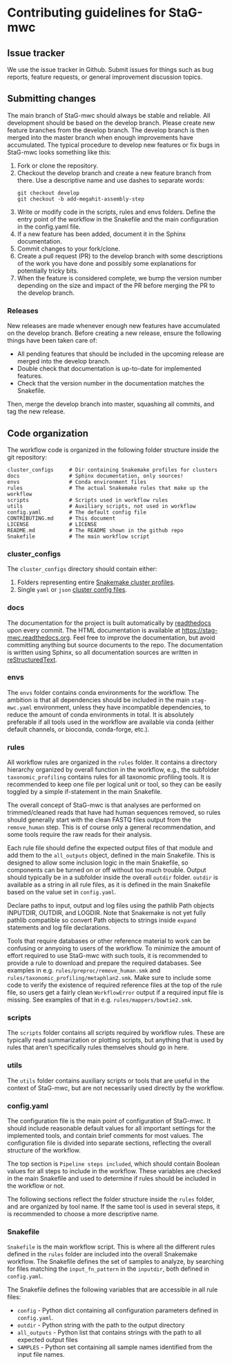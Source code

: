 # Contributing guidelines for StaG-mwc

## Issue tracker
We use the issue tracker in Github. Submit issues for things such as
bug reports, feature requests, or general improvement discussion topics.

## Submitting changes
The main branch of StaG-mwc should always be stable and reliable. All
development should be based on the develop branch. Please create new feature
branches from the develop branch. The develop branch is then merged into the
master branch when enough improvements have accumulated. The typical procedure
to develop new features or fix bugs in StaG-mwc looks something like this:

1. Fork or clone the repository.
2. Checkout the develop branch and create a new feature branch from there.
   Use a descriptive name and use dashes to separate words:
   ```
   git checkout develop
   git checkout -b add-megahit-assembly-step
   ```
3. Write or modify code in the scripts, rules and envs folders. Define the
   entry point of the workflow in the Snakefile and the main configuration in the
   config.yaml file.
4. If a new feature has been added, document it in the Sphinx documentation.
4. Commit changes to your fork/clone.
5. Create a pull request (PR) to the develop branch  with some descriptions of
   the work you have done and possibly some explanations for potentially tricky
   bits.
6. When the feature is considered complete, we bump the version number depending
   on the size and impact of the PR before merging the PR to the develop branch.

### Releases
New releases are made whenever enough new features have accumulated on the
develop branch. Before creating a new release, ensure the following things have
been taken care of:

* All pending features that should be included in the upcoming release are
  merged into the develop branch.
* Double check that documentation is up-to-date for implemented features.
* Check that the version number in the documentation matches the Snakefile.

Then, merge the develop branch into master, squashing all commits, and tag
the new release.


## Code organization
The workflow code is organized in the following folder structure inside the
git repository:

    cluster_configs     # Dir containing Snakemake profiles for clusters
	docs                # Sphinx documentation, only sources!
	envs                # Conda environment files
	rules               # The actual Snakemake rules that make up the workflow
	scripts             # Scripts used in workflow rules
	utils               # Auxiliary scripts, not used in workflow
	config.yaml         # The default config file
	CONTRIBUTING.md     # This document
	LICENSE             # LICENSE
	README.md           # The README shown in the github repo
	Snakefile           # The main workflow script

### cluster_configs
The `cluster_configs` directory should contain either:

1. Folders representing entire [Snakemake cluster profiles](https://snakemake.readthedocs.io/en/stable/executable.html#profiles).
2. Single `yaml` or `json` [cluster config files](http://snakemake.readthedocs.io/en/stable/snakefiles/configuration.html?highlight=cluster-config#cluster-configuration).

### docs 
The documentation for the project is built automatically by
[readthedocs](www.readthedocs.org) upon every commit. The HTML documentation is
available at https://stag-mwc.readthedocs.org. Feel free to improve the
documentation, but avoid committing anything but source documents to the repo.
The documentation is written using Sphinx, so all documentation sources are
written in [reStructuredText](http://www.sphinx-doc.org/en/master/usage/restructuredtext/basics.html).

### envs
The `envs` folder contains conda environments for the workflow. The ambition is
that all dependencies should be included in the main `stag-mwc.yaml`
environment, unless they have incompatible dependencies, to reduce the amount
of conda environments in total. It is absolutely preferable if all tools used
in the workflow are available via conda (either default channels, or bioconda,
conda-forge, etc.).

### rules
All workflow rules are organized in the `rules` folder. It contains a directory
hierarchy organized by overall function in the workflow, e.g., the subfolder
`taxonomic_profiling` contains rules for all taxonomic profiling tools. It is
recommended to keep one file per logical unit or tool, so they can be easily
toggled by a simple if-statement in the main Snakefile.

The overall concept of StaG-mwc is that analyses are performed on trimmed/cleaned
reads that have had human sequences removed, so rules should generally start
with the clean FASTQ files output from the `remove_human` step. This is of course
only a general recommendation, and some tools require the raw reads for their
analysis.

Each rule file should define the expected output files of that module and add
them to the `all_outputs` object, defined in the main Snakefile. This is
designed to allow some inclusion logic in the main Snakefile, so components can
be turned on or off without too much trouble. Output should typically be in a
subfolder inside the overall `outdir` folder. `outdir` is available as a string
in all rule files, as it is defined in the main Snakefile based on the value
set in `config.yaml`.

Declare paths to input, output and log files using the pathlib Path objects
INPUTDIR, OUTDIR, and LOGDIR. Note that Snakemake is not yet fully pathlib
compatible so convert Path objects to strings inside `expand` statements and
log file declarations.

Tools that require databases or other reference material to work can be
confusing or annyoing to users of the workflow. To minimize the amount of
effort required to use StaG-mwc with such tools, it is recommended to provide a
rule to download and prepare the required databases. See examples in e.g.
`rules/preproc/remove_human.smk` and `rules/taxonomic_profiling/metaphlan2.smk`. 
Make sure to include some code to verify the existence of required reference
files at the top of the rule file, so users get a fairly clean `WorkflowError`
output if a required input file is missing. See examples of that in e.g. 
`rules/mappers/bowtie2.smk`. 

### scripts
The `scripts` folder contains all scripts required by workflow rules. These
are typically read summarization or plotting scripts, but anything that is
used by rules that aren't specifically rules themselves should go in here.

### utils
The `utils` folder contains auxiliary scripts or tools that are useful in the
context of StaG-mwc, but are not necessarily used directly by the workflow.

### config.yaml
The configuration file is the main point of configuration of StaG-mwc. It
should include reasonable default values for all important settings for the
implemented tools, and contain brief comments for most values. The
configuration file is divided into separate sections, reflecting the overall
structure of the workflow.

The top section is `Pipeline steps included`, which should contain Boolean
values for all steps to include in the workflow. These variables are checked in
the main Snakefile and used to determine if rules should be included in the
workflow or not. 

The following sections reflect the folder structure inside the `rules` folder,
and are organized by tool name. If the same tool is used in several steps, it
is recommended to choose a more descriptive name. 

### Snakefile
`Snakefile` is the main workflow script. This is where all the different rules
defined in the `rules` folder are included into the overall Snakemake workflow. 
The Snakefile defines the set of samples to analyze, by searching for files
matching the `input_fn_pattern` in the `inputdir`, both defined in `config.yaml`. 

The Snakefile defines the following variables that are accessible in all rule
files:

* `config` - Python dict containing all configuration parameters defined in `config.yaml`.
* `outdir` - Python string with the path to the output directory
* `all_outputs` - Python list that contains strings with the path to all expected output files
* `SAMPLES` - Python set containing all sample names identified from the input file names.

